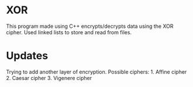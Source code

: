# XOR
This program made using C++ encrypts/decrypts data using the XOR cipher.
Used linked lists to store and read from files.

# Updates
Trying to add another layer of encryption.
Possible ciphers: 1. Affine cipher
                  2. Caesar cipher
                  3. Vigenere cipher
